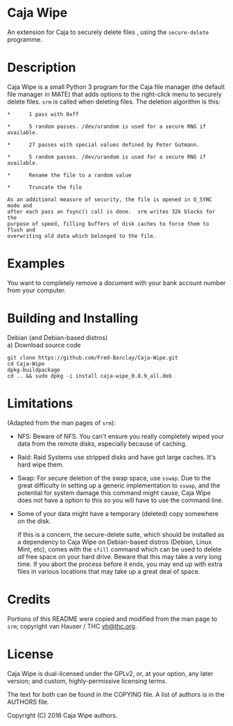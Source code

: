 Caja Wipe
===============

An extension for Caja to securely delete files , using the `secure-delete`
programme.

Description
==============

Caja Wipe is a small Python 3 program for the Caja file manager (the default
file manager in MATE) that adds options to the right-click menu to securely
delete files.
`srm` is called when deleting files. The deletion algorithm is this:
```
*      1 pass with 0xff

*      5 random passes. /dev/urandom is used for a secure RNG if available.

*      27 passes with special values defined by Peter Gutmann.

*      5 random passes. /dev/urandom is used for a secure RNG if available.

*      Rename the file to a random value

*      Truncate the file

As an additional measure of security, the file is opened in O_SYNC mode and
after each pass an fsync() call is done.  srm writes 32k blocks for the
purpose of speed, filling buffers of disk caches to force them to flush and
overwriting old data which belonged to the file.
```

Examples
==============
You want to completely remove a document with your bank
account number from your computer.

Building and Installing
=======================
Debian (and Debian-based distros)  
a) Download source code  
```
git clone https://github.com/Fred-Barclay/Caja-Wipe.git
cd Caja-Wipe
dpkg-buildpackage
cd .. && sudo dpkg -i install caja-wipe_0.8.9_all.deb
```


Limitations
==============
(Adapted from the man pages of `srm`):
 - NFS:    Beware of NFS. You can't ensure you really completely wiped your data
from the remote disks, especially because of caching.

 - Raid:   Raid Systems use stripped disks and have got large caches. It's hard
wipe them.

 - Swap: For secure deletion of the swap space, use `sswap`. Due to the great
difficulty in setting up a generic implementation to `sswap`, and the potential
for system damage this command might cause, Caja Wipe does not have a option
to this so you will have to use the command line.

 - Some of your data might have a temporary (deleted) copy somewhere on the
disk.

	If this is a concern, the secure-delete suite, which should be installed as
a dependency to Caja Wipe on Debian-based distros (Debian, Linux Mint, etc),
comes with the `sfill` command which can be used to delete *all* free space on
your hard drive. Beware that this may take a very long time. If you abort the
process before it ends, you may end up with extra files in various locations
that may take up a great deal of space.

Credits
==============
Portions of this README were copied and modified from the man page to `srm`;
copyright van Hauser / THC <vh@thc.org>.

License
==============
Caja Wipe is dual-licensed under the GPLv2, or, at your option, any later
version; and custom, highly-permissive licensing terms.

The text for both can be found in the COPYING file. A list of authors is in the
AUTHORS file.

Copyright (C) 2016 Caja Wipe authors.
